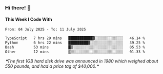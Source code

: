 ### Hi there! 👋

#### This Week I Code With
<!--START_SECTION:waka-->

```txt
From: 04 July 2025 - To: 11 July 2025

TypeScript   7 hrs 29 mins   ███████████▓░░░░░░░░░░░░░   46.14 %
Python       6 hrs 22 mins   █████████▓░░░░░░░░░░░░░░░   39.25 %
Bash         53 mins         █▒░░░░░░░░░░░░░░░░░░░░░░░   05.53 %
Other        12 mins         ▒░░░░░░░░░░░░░░░░░░░░░░░░   01.33 %
```

<!--END_SECTION:waka-->

<!--STARTS_HERE_QUOTE_README-->
<i>❝The first 1GB hard disk drive was announced in 1980 which weighed about 550 pounds, and had a price tag of $40,000.❞</i>
<!--ENDS_HERE_QUOTE_README-->
